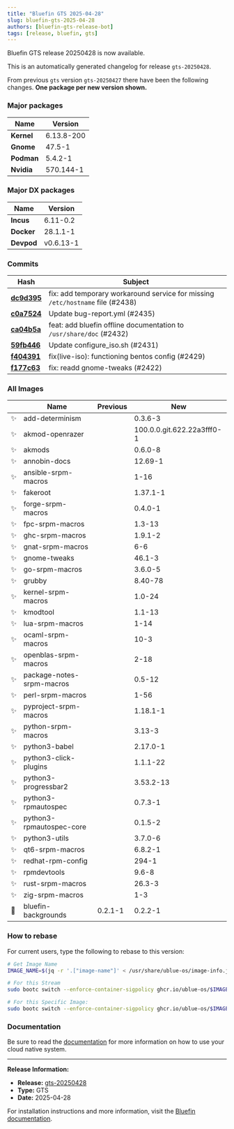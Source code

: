 ```yaml
---
title: "Bluefin GTS 2025-04-28"
slug: bluefin-gts-2025-04-28
authors: [bluefin-gts-release-bot]
tags: [release, bluefin, gts]
---
```


Bluefin GTS release 20250428 is now available.


This is an automatically generated changelog for release `gts-20250428`.

From previous `gts` version `gts-20250427` there have been the following changes. **One package per new version shown.**

### Major packages

| Name       | Version    |
| ---------- | ---------- |
| **Kernel** | 6.13.8-200 |
| **Gnome**  | 47.5-1     |
| **Podman** | 5.4.2-1    |
| **Nvidia** | 570.144-1  |

### Major DX packages

| Name       | Version   |
| ---------- | --------- |
| **Incus**  | 6.11-0.2  |
| **Docker** | 28.1.1-1  |
| **Devpod** | v0.6.13-1 |

### Commits

| Hash                                                                                               | Subject                                                                        |
| -------------------------------------------------------------------------------------------------- | ------------------------------------------------------------------------------ |
| **[dc9d395](https://github.com/ublue-os/bluefin/commit/dc9d3954ed0344c541ea39f3ea2dde2cfb3cb9f0)** | fix: add temporary workaround service for missing `/etc/hostname` file (#2438) |
| **[c0a7524](https://github.com/ublue-os/bluefin/commit/c0a75242ce85e044536ac05d45e53b91e21d28e9)** | Update bug-report.yml (#2435)                                                  |
| **[ca04b5a](https://github.com/ublue-os/bluefin/commit/ca04b5a42fc65267dd9041013ecd9f4ef2526976)** | feat: add bluefin offline documentation to `/usr/share/doc` (#2432)            |
| **[59fb446](https://github.com/ublue-os/bluefin/commit/59fb446e45bc71428f184dbad12170b6006cc06d)** | Update configure_iso.sh (#2431)                                                |
| **[f404391](https://github.com/ublue-os/bluefin/commit/f404391aa9cd467bfebe6b4cc8365b2b589793cf)** | fix(live-iso): functioning bentos config (#2429)                               |
| **[f177c63](https://github.com/ublue-os/bluefin/commit/f177c639e658d9d332bf35108265b60f7d200985)** | fix: readd gnome-tweaks (#2422)                                                |

### All Images

|     | Name                      | Previous | New                        |
| --- | ------------------------- | -------- | -------------------------- |
| ✨  | add-determinism           |          | 0.3.6-3                    |
| ✨  | akmod-openrazer           |          | 100.0.0.git.622.22a3fff0-1 |
| ✨  | akmods                    |          | 0.6.0-8                    |
| ✨  | annobin-docs              |          | 12.69-1                    |
| ✨  | ansible-srpm-macros       |          | 1-16                       |
| ✨  | fakeroot                  |          | 1.37.1-1                   |
| ✨  | forge-srpm-macros         |          | 0.4.0-1                    |
| ✨  | fpc-srpm-macros           |          | 1.3-13                     |
| ✨  | ghc-srpm-macros           |          | 1.9.1-2                    |
| ✨  | gnat-srpm-macros          |          | 6-6                        |
| ✨  | gnome-tweaks              |          | 46.1-3                     |
| ✨  | go-srpm-macros            |          | 3.6.0-5                    |
| ✨  | grubby                    |          | 8.40-78                    |
| ✨  | kernel-srpm-macros        |          | 1.0-24                     |
| ✨  | kmodtool                  |          | 1.1-13                     |
| ✨  | lua-srpm-macros           |          | 1-14                       |
| ✨  | ocaml-srpm-macros         |          | 10-3                       |
| ✨  | openblas-srpm-macros      |          | 2-18                       |
| ✨  | package-notes-srpm-macros |          | 0.5-12                     |
| ✨  | perl-srpm-macros          |          | 1-56                       |
| ✨  | pyproject-srpm-macros     |          | 1.18.1-1                   |
| ✨  | python-srpm-macros        |          | 3.13-3                     |
| ✨  | python3-babel             |          | 2.17.0-1                   |
| ✨  | python3-click-plugins     |          | 1.1.1-22                   |
| ✨  | python3-progressbar2      |          | 3.53.2-13                  |
| ✨  | python3-rpmautospec       |          | 0.7.3-1                    |
| ✨  | python3-rpmautospec-core  |          | 0.1.5-2                    |
| ✨  | python3-utils             |          | 3.7.0-6                    |
| ✨  | qt6-srpm-macros           |          | 6.8.2-1                    |
| ✨  | redhat-rpm-config         |          | 294-1                      |
| ✨  | rpmdevtools               |          | 9.6-8                      |
| ✨  | rust-srpm-macros          |          | 26.3-3                     |
| ✨  | zig-srpm-macros           |          | 1-3                        |
| 🔄  | bluefin-backgrounds       | 0.2.1-1  | 0.2.2-1                    |

### How to rebase

For current users, type the following to rebase to this version:

```bash
# Get Image Name
IMAGE_NAME=$(jq -r '.["image-name"]' < /usr/share/ublue-os/image-info.json)

# For this Stream
sudo bootc switch --enforce-container-sigpolicy ghcr.io/ublue-os/$IMAGE_NAME:gts

# For this Specific Image:
sudo bootc switch --enforce-container-sigpolicy ghcr.io/ublue-os/$IMAGE_NAME:gts-20250428
```

### Documentation

Be sure to read the [documentation](https://docs.projectbluefin.io/) for more information
on how to use your cloud native system.

---

**Release Information:**

- **Release:** [gts-20250428](https://github.com/ublue-os/bluefin/releases/tag/gts-20250428)
- **Type:** GTS
- **Date:** 2025-04-28

For installation instructions and more information, visit the [Bluefin documentation](https://docs.projectbluefin.io/).
